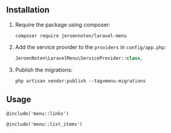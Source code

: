 ## Installation

1. Require the package using composer:

    ```
    composer require jeroennoten/laravel-menu
    ```

2. Add the service provider to the `providers` in `config/app.php`:

    ```php
    JeroenNoten\LaravelMenu\ServiceProvider::class,
    ```
    
3. Publish the migrations:

    ```
    php artisan vendor:publish --tag=menu-migrations
    ```
## Usage

```
@include('menu::links')
```
```
@include('menu::list_items')
```